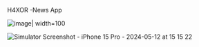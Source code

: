H4XOR -News App

![image](https://github.com/Harshit-2/H4X0R/assets/102576901/66914499-07b4-4c30-939e-021cdff5b644)| width=100


![Simulator Screenshot - iPhone 15 Pro - 2024-05-12 at 15 15 22](https://github.com/Harshit-2/H4X0R/assets/102576901/cb89abae-17a9-4284-a4a0-f7094279e655)
